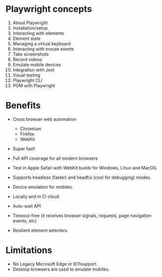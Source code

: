 # Playwright concepts

1. About Playwright
2. Installation/setup
3. Interacting with elements
4. Element state
5. Managing a virtual keyboard
6. Interacting with mouse events
7. Take screenshots
8. Record videos
9. Emulate mobile devices
10. Integration with Jest
11. Visual testing
12. Playwright CLI
13. POM with Playwright


# Benefits

- Cross browser web automation
   - Chromium
   - Firefox
   - WebKit
- Super fast!
- Full API coverage for all modern browsers
- Test in Apple Safari with WebKit builds for Windows, Linux and MacOS.
- Supports headless (faster) and headful (cool for debugging) modes.
- Device emulation for mobiles.
- Locally and in CI cloud.


- Auto-wait API
- Timeout-free (it receives browser signals, requests, page navigation events, etc)
- Resilient element selectors


# Limitations
- No Legacy Microsoft Edge or IE11support.
- Desktop browsers are used to emulate mobiles.